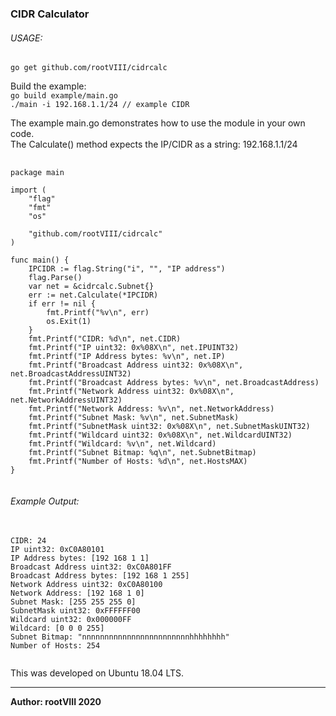 ### CIDR Calculator

###### USAGE:

<code>go get github.com/rootVIII/cidrcalc</code>

Build the example:<br>
<code>go build example/main.go</code><br>
<code>./main -i 192.168.1.1/24  // example CIDR</code>


The example main.go demonstrates how to use the module in your own code.<br>
The Calculate() method expects the IP/CIDR as a string: 192.168.1.1/24
<pre>
  <code>
package main

import (
    "flag"
    "fmt"
    "os"

    "github.com/rootVIII/cidrcalc"
)

func main() {
    IPCIDR := flag.String("i", "", "IP address")
    flag.Parse()
    var net = &cidrcalc.Subnet{}
    err := net.Calculate(*IPCIDR)
    if err != nil {
        fmt.Printf("&#37;v\n", err)
        os.Exit(1)
    }
    fmt.Printf("CIDR: %d\n", net.CIDR)
    fmt.Printf("IP uint32: 0x%08X\n", net.IPUINT32)
    fmt.Printf("IP Address bytes: %v\n", net.IP)
    fmt.Printf("Broadcast Address uint32: 0x%08X\n", net.BroadcastAddressUINT32)
    fmt.Printf("Broadcast Address bytes: %v\n", net.BroadcastAddress)
    fmt.Printf("Network Address uint32: 0x%08X\n", net.NetworkAddressUINT32)
    fmt.Printf("Network Address: %v\n", net.NetworkAddress)
    fmt.Printf("Subnet Mask: %v\n", net.SubnetMask)
    fmt.Printf("SubnetMask uint32: 0x%08X\n", net.SubnetMaskUINT32)
    fmt.Printf("Wildcard uint32: 0x%08X\n", net.WildcardUINT32)
    fmt.Printf("Wildcard: %v\n", net.Wildcard)
    fmt.Printf("Subnet Bitmap: %q\n", net.SubnetBitmap)
    fmt.Printf("Number of Hosts: %d\n", net.HostsMAX)
}
  </code>
</pre>


###### Example Output:
<pre>
  <code>
CIDR: 24
IP uint32: 0xC0A80101
IP Address bytes: [192 168 1 1]
Broadcast Address uint32: 0xC0A801FF
Broadcast Address bytes: [192 168 1 255]
Network Address uint32: 0xC0A80100
Network Address: [192 168 1 0]
Subnet Mask: [255 255 255 0]
SubnetMask uint32: 0xFFFFFF00
Wildcard uint32: 0x000000FF
Wildcard: [0 0 0 255]
Subnet Bitmap: "nnnnnnnnnnnnnnnnnnnnnnnnhhhhhhhh"
Number of Hosts: 254
  </code>
</pre>



This was developed on Ubuntu 18.04 LTS.
<hr>
<b>Author: rootVIII  2020</b>
<br><br>
